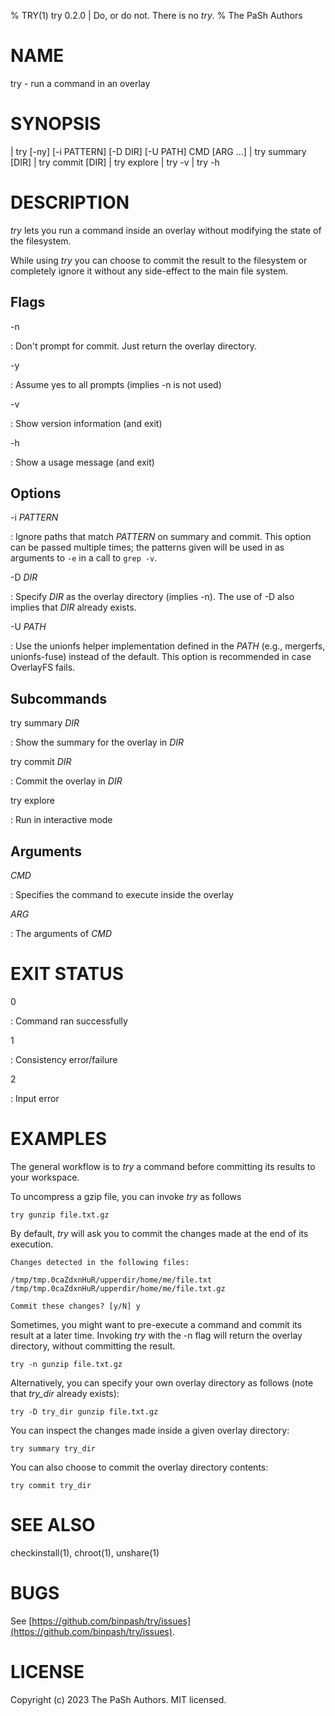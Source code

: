 % TRY(1) try 0.2.0 | Do, or do not. There is no *try*.
% The PaSh Authors

# NAME

try - run a command in an overlay

# SYNOPSIS
| try [-ny] [-i PATTERN] [-D DIR] [-U PATH] CMD [ARG ...]
| try summary [DIR]
| try commit [DIR]
| try explore
| try -v
| try -h

# DESCRIPTION

*try* lets you run a command inside an overlay without modifying the state of the filesystem.

While using *try* you can choose to commit the result to the filesystem or completely ignore it without any side-effect to the main file system.

## Flags

-n

: Don't prompt for commit. Just return the overlay directory.

-y

: Assume yes to all prompts (implies -n is not used)

-v

: Show version information (and exit)

-h

: Show a usage message (and exit)


## Options

-i *PATTERN*

: Ignore paths that match *PATTERN* on summary and commit. This option can be passed multiple times; the patterns given will be used in as arguments to `-e` in a call to `grep -v`.

-D *DIR*

: Specify *DIR* as the overlay directory (implies -n). The use of -D also implies that *DIR* already exists.

-U *PATH*

: Use the unionfs helper implementation defined in the *PATH* (e.g., mergerfs, unionfs-fuse) instead of the default.
This option is recommended in case OverlayFS fails.

## Subcommands

try summary *DIR*

: Show the summary for the overlay in *DIR*

try commit *DIR*

: Commit the overlay in *DIR*

try explore

: Run in interactive mode

## Arguments

*CMD*

: Specifies the command to execute inside the overlay

*ARG*

: The arguments of *CMD*

# EXIT STATUS

0

: Command ran successfully

1

: Consistency error/failure

2

: Input error

# EXAMPLES

The general workflow is to *try* a command before committing its results to your workspace.

To uncompress a gzip file, you can invoke *try* as follows

```
try gunzip file.txt.gz
```

By default, *try* will ask you to commit the changes made at the end of its execution.

```
Changes detected in the following files:

/tmp/tmp.0caZdxnHuR/upperdir/home/me/file.txt
/tmp/tmp.0caZdxnHuR/upperdir/home/me/file.txt.gz

Commit these changes? [y/N] y
```

Sometimes, you might want to pre-execute a command and commit its result at a later time. Invoking *try* with the -n flag will return the overlay directory, without committing the result.

```
try -n gunzip file.txt.gz
```

Alternatively, you can specify your own overlay directory as follows (note that *try_dir* already exists):

```
try -D try_dir gunzip file.txt.gz
```

You can inspect the changes made inside a given overlay directory:

```
try summary try_dir
```

You can also choose to commit the overlay directory contents:

```
try commit try_dir
```

# SEE ALSO

checkinstall(1), chroot(1), unshare(1)

# BUGS

See
[https://github.com/binpash/try/issues](https://github.com/binpash/try/issues).

# LICENSE

Copyright (c) 2023 The PaSh Authors. MIT licensed.
